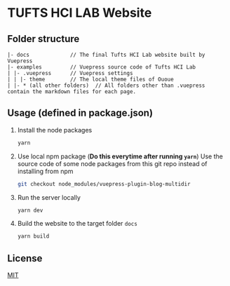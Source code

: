 # TUFTS HCI LAB Website


## Folder structure

```
|- docs             // The final Tufts HCI Lab website built by Vuepress
|- examples         // Vuepress source code of Tufts HCI Lab  
| |- .vuepress      // Vuepress settings
| | |- theme        // The local theme files of Ououe
| |- * (all other folders)  // All folders other than .vuepress contain the markdown files for each page.

```

## Usage (defined in package.json)
1. Install the node packages
    ```sh
    yarn
    ```

2. Use local npm package (**Do this everytime after running `yarn`**)
Use the source code of some node packages from this git repo instead of installing from npm
    ```sh
    git checkout node_modules/vuepress-plugin-blog-multidir
    ```

1. Run the server locally
    ```sh
    yarn dev
    ```

1. Build the website to the target folder `docs`
    ```sh
    yarn build
    ```

## License

[MIT](http://opensource.org/licenses/MIT)
